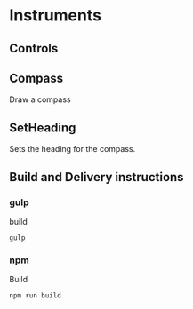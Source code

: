 # Instruments

## Controls

## Compass
Draw a compass
## SetHeading
Sets the heading for the compass.

## Build and Delivery instructions
### gulp
build
```
gulp
```

### npm
Build
```
npm run build
```




